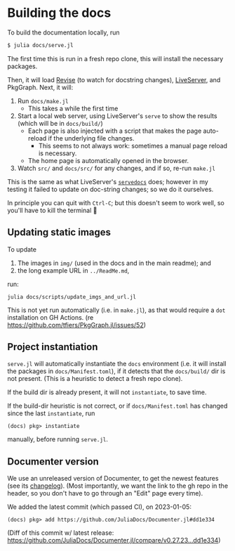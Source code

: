 # Building the docs

To build the documentation locally, run
```bash
$ julia docs/serve.jl
```
The first time this is run in a fresh repo clone, this will install the necessary
packages.

Then, it will load [Revise] (to watch for docstring changes),
[LiveServer], and PkgGraph. Next, it will:

1. Run `docs/make.jl`
    - This takes a while the first time
2. Start a local web server, using LiveServer's `serve` to show the
   results (which will be in `docs/build/`)
    - Each page is also injected with a script that makes the page auto-reload if the
      underlying file changes.
        - This seems to not always work: sometimes a manual page reload
          is necessary.
    - The home page is automatically opened in the browser.
3. Watch `src/` and `docs/src/` for any changes, and if so, re-run `make.jl`

This is the same as what LiveServer's [`servedocs`] does; however in my
testing it failed to update on doc-string changes; so we do it
ourselves.

In principle you can quit with `Ctrl-C`; but this doesn't seem to work
well, so you'll have to kill the terminal 🤷

[Revise]: https://timholy.github.io/Revise.jl
[LiveServer]: https://github.com/tlienart/LiveServer.jl
[`servedocs`]: https://tlienart.github.io/LiveServer.jl/stable/man/functionalities/#servedocs


## Updating static images

To update
1. The images in `img/` (used in the docs and in the main readme); and
2. the long example URL in `../ReadMe.md`,

run:
```
julia docs/scripts/update_imgs_and_url.jl
```

This is not yet run automatically (i.e. in `make.jl`),
as that would require a `dot` installation on GH Actions.
(re https://github.com/tfiers/PkgGraph.jl/issues/52)


## Project instantiation

`serve.jl` will automatically instantiate the `docs` environment (i.e. it will install
the packages in `docs/Manifest.toml`), if it detects that the `docs/build/` dir is not
present. (This is a heuristic to detect a fresh repo clone).

If the build dir is already present, it will not `instantiate`, to save time.

If the build-dir heuristic is not correct, or if `docs/Manifest.toml` has changed since
the last `instantiate`, run
```
(docs) pkg> instantiate
```
manually, before running `serve.jl`.


## Documenter version

We use an unreleased version of Documenter, to get the newest features (see its [changelog]). (Most importantly, we want the link to the gh repo in the header, so you don't have to go through an "Edit" page every time).

We added the latest commit (which passed CI), on 2023-01-05:

    (docs) pkg> add https://github.com/JuliaDocs/Documenter.jl#dd1e334

(Diff of this commit w/ latest release: https://github.com/JuliaDocs/Documenter.jl/compare/v0.27.23...dd1e334)

[changelog]: https://github.com/JuliaDocs/Documenter.jl/blob/master/CHANGELOG.md
